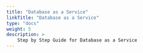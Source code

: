 ```yaml
---
title: "Database as a Service"
linkTitle: "Database as a Service"
type: "docs"
weight: 5
description: >
    Step by Step Guide for Database as a Service
---
```

